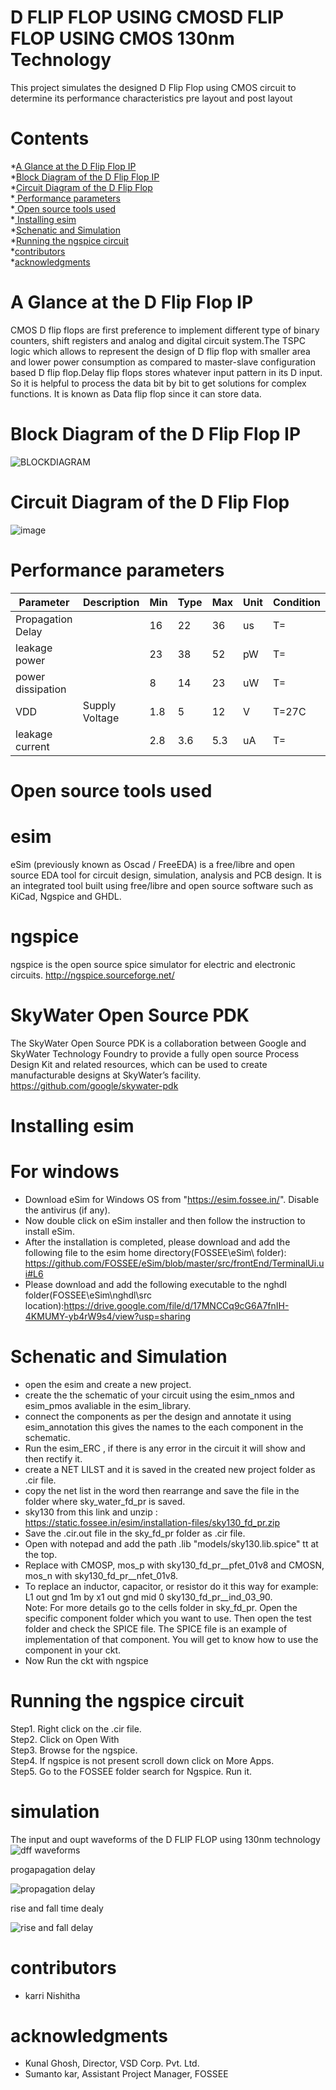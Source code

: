 # D FLIP FLOP USING CMOSD FLIP FLOP USING CMOS 130nm Technology
This project simulates the designed D Flip Flop using CMOS circuit to determine its performance characteristics pre layout and post layout
# Contents
*[A Glance at the D Flip Flop IP]()  <br>
*[Block Diagram of the D Flip Flop IP]() <br>
*[Circuit Diagram of the D Flip Flop]()<br>
*[ Performance parameters]()<br>
*[ Open source tools used]()<br>
*[ Installing esim ]() <br>
*[Schenatic and Simulation]()<br>
*[Running the ngspice circuit]()<br>
*[contributors]()<br>
*[acknowledgments]()<br>


# A Glance at the D Flip Flop IP
CMOS D flip flops are first preference to implement different type of binary counters, shift registers and analog and digital circuit system.The TSPC logic which allows to represent the design of D flip flop with smaller area and lower power consumption as compared to master-slave configuration based D flip flop.Delay flip flops stores whatever input pattern in its D input. So it is helpful to process the data bit by bit to get solutions for complex functions. It is known as Data flip flop since it can store data.
# Block Diagram of the D Flip Flop IP
![BLOCKDIAGRAM](https://github.com/user-attachments/assets/103cc96e-7234-4735-85e2-661b00a10fd6)
# Circuit Diagram of the D Flip Flop 
![image](https://github.com/user-attachments/assets/2e5de739-f3b7-41db-ae60-453ad03eeb97)
# Performance parameters
| Parameter | Description | Min| Type | Max | Unit | Condition |
|--------|--------|--------|--------|--------|--------|--------|
| Propagation Delay | | 16 | 22| 36 | us | T=|
| leakage power |  | 23 | 38 | 52| pW| T= |
| power dissipation | | 8 | 14 | 23 | uW | T=|
|  VDD | Supply Voltage | 1.8 | 5| 12 | V | T=27C |
| leakage current | | 2.8 | 3.6 | 5.3 | uA| T=|
# Open source tools used
# esim
eSim (previously known as Oscad / FreeEDA) is a free/libre and open source EDA tool for circuit design, simulation, analysis and PCB design.
It is an integrated tool built using free/libre and open source software such as KiCad, Ngspice and GHDL.
# ngspice
ngspice is the open source spice simulator for electric and electronic circuits.
http://ngspice.sourceforge.net/
# SkyWater Open Source PDK
The SkyWater Open Source PDK is a collaboration between Google and SkyWater Technology Foundry to provide a fully open source Process Design Kit and related resources, which can be used to create manufacturable designs at SkyWater’s facility.
https://github.com/google/skywater-pdk
# Installing esim 
# For windows
* Download eSim for Windows OS from "https://esim.fossee.in/". Disable the antivirus (if any).
* Now double click on eSim installer and then follow the instruction to install eSim.
* After the installation is completed, please download and add the following file to the esim home directory(FOSSEE\eSim\ folder):  https://github.com/FOSSEE/eSim/blob/master/src/frontEnd/TerminalUi.ui#L6
* Please download and add the following executable to the nghdl folder(FOSSEE\eSim\nghdl\src location):https://drive.google.com/file/d/17MNCCq9cG6A7fnIH-4KMUMY-yb4rW9s4/view?usp=sharing
# Schenatic and Simulation
* open the esim and create a new project.<br>
* create the the schematic of your circuit using the esim_nmos and esim_pmos avaliable in the esim_library.<br>
* connect the components as per the design and annotate it using esim_annotation this gives the names to the each component in the schematic.<br>
* Run the esim_ERC , if there is any error in the circuit it will show and then rectify it. <br>
* create a NET LILST and it is saved in the created new project folder as .cir file. <br>
* copy the net list in the word then rearrange and save the file in the folder where sky_water_fd_pr is saved. <br>
*  sky130 from this link and unzip : https://static.fossee.in/esim/installation-files/sky130_fd_pr.zip <br>
* Save the .cir.out file in the sky_fd_pr folder as .cir file. <br>
* Open with notepad and add the path .lib "models/sky130.lib.spice" tt  at the top.<br>
* Replace with CMOSP, mos_p with sky130_fd_pr__pfet_01v8 and CMOSN, mos_n with  sky130_fd_pr__nfet_01v8. <br>
* To replace an inductor, capacitor, or resistor do it this way for example: L1 out gnd 1m by x1  out gnd mid 0 sky130_fd_pr__ind_03_90.<br>
Note: For more details go to the cells folder in sky_fd_pr. Open the specific component folder which you want to use. Then open the test folder and check the SPICE file. The SPICE file is an example of implementation of that component. You will get to know how to use the component in your ckt.<br>
* Now Run the ckt with ngspice <br>
# Running the ngspice circuit
Step1. Right click on the .cir file. <br>
Step2. Click on Open With <br>
Step3. Browse for the ngspice.<br>
Step4. If ngspice is not present scroll down click on More Apps. <br>
Step5. Go to the FOSSEE folder search for Ngspice. Run it.<br>
# simulation 

The input and oupt waveforms of the D FLIP FLOP using 130nm technology
![dff waveforms](https://github.com/user-attachments/assets/4dbd7891-7e2b-4946-9740-6ce4b71d8412)

progapagation delay

![propagation delay](https://github.com/user-attachments/assets/7166e407-01aa-476d-9e4e-68fa4fd9b109)

rise and fall time dealy 

![rise and fall delay](https://github.com/user-attachments/assets/38c0edf9-3e76-41c9-afdb-f6058c95b975)

# contributors
* karri Nishitha
  
# acknowledgments
* Kunal Ghosh, Director, VSD Corp. Pvt. Ltd.
* Sumanto kar, Assistant Project Manager, FOSSEE





